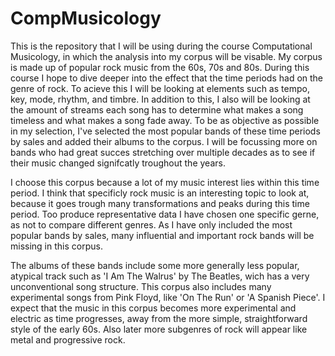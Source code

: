 # CompMusicology
This is the repository that I will be using during the course Computational Musicology, in which the analysis into my corpus will be visable.
My corpus is made up of popular rock music from the 60s, 70s and 80s. During this course I hope to dive deeper into the effect that the time periods had on the genre of rock. To acieve this I will be looking at elements such as tempo, key, mode, rhythm, and timbre. In addition to this, I also will be looking at the amount of streams each song has to determine what makes a song timeless and what makes a song fade away. To be as objective as possible in my selection, I've selected the most popular bands of these time periods by sales and added their albums to the corpus. I will be focussing more on bands who had great succes stretching over multiple decades as to see if their music changed signifcatly troughout the years.

I choose this corpus because a lot of my music interest lies within this time period. I think that specificly rock music is an interesting topic to look at, because it goes trough many transformations and peaks during this time period. Too produce representative data I have chosen one specific gerne, as not to compare different genres. As I have only included the most popular bands by sales, many influential and important rock bands will be missing in this corpus. 

The albums of these bands include some more generally less popular, atypical track such as 'I Am The Walrus' by The Beatles, wich has a very unconventional song structure. This corpus also includes many experimental songs from Pink Floyd, like 'On The Run' or 'A Spanish Piece'. I expect that the music in this corpus becomes more experimental and electric as time progresses, away from the more simple, straightforward style of the early 60s. Also later more subgenres of rock will appear like metal and progressive rock. 

